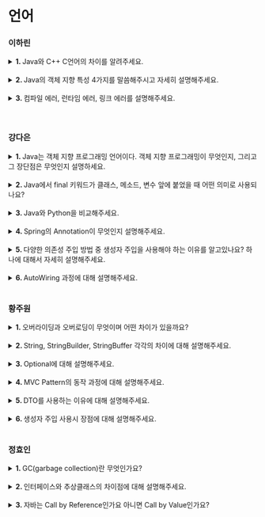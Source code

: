 # 언어

### 이하린
<details>
   <summary> <b>1. </b> Java와 C++ C언어의 차이를 알려주세요. </summary> <br />
<div>

- C언어와 C++ 언어는 메모리 할당과 해제를 수동으로 처리해야 합니다. 
- 하지만 Java는 가비지 컬렉션을 통해 자동으로 더 이상 사용되지 않는 객체를 정리하여 메모리 누수를 방지할 수 있습니다.
      
</div>
</details>
<br />

<details>
   <summary> <b>2. </b> Java의 객체 지향 특성 4가지를 말씀해주시고 자세히 설명해주세요. </summary> <br />
<div>
      
- Java의 객체 지향 특징은 추상화, 다형성, 상속, 캡슐화 가 있습니다. 
- 추상화란 객체들의 공통적인 데이터와 기능을 도출하는 것입니다. 예를 들어 Class 기능이 있습니다.
- 다형성이란 하나의 메소드나 클래스가 다양한 방법으로 동작하는 것을 말합니다. 오버라이딩이나 오버로딩을 통하여 한 요소에 여러 개념을 넣어 놓은 것입니다.
- 상속은 새로운 클래스가 기존의 클래스의 자료와 연산을 이용하게 해주는 것입니다. 공통적으로 필요한 성격을 가장 기본적인 클래스로 정의해두고, 상속받아 사용하여 중복을 최소화합니다.
- 캡슐화는 객체가 맡은 역할을 수행하기 위한 하나의 목적을 위해 데이터와 기능을 묶는 것을 말합니다. public, protected, private라는 접근 제한자를 통해 클래스에 담는 내용 중 중요한 데이터나 기능을 외부에서 접근하지 못하도록 합니다.

</div>
</details>
<br />

<details>
   <summary> <b>3. </b> 컴파일 에러, 런타임 에러, 링크 에러를 설명해주세요. </summary> <br />
<div>
      
- 컴파일 에러는 프로그램의 실행을 막는 오류입니다. 컴파일러가 이해하지 못하는 코드를 발견하면 컴파일 오류가 발생합니다. 대부분의 컴파일러 오류는 문법적인 오류 때문에 발생합니다.
- 런타임 에러는 프로그램 실행 중에 발생하는 오류입니다. 이러한 오류는 0으로 나누는 경우, Null Point 에러 등 일반적으로 프로그램에서 수행할 수 없는 작업을 시도할 때 발생합니다.
- 링크 에러는 흩어진 소스 코드 파일들을 컴파일한 뒤 각자 연결할 때 발생하는 에러입니다. 어딘가에 선언되어 있는 헤더 파일이나 다른 코드 파일이 실제로 존재하지 않을 때 이러한 오류가 발생합니다.
  
</div>
</details>
<br />
<br />

### 강다은
<details>
   <summary> <b>1. </b> Java는 객체 지향 프로그래밍 언어이다. 객체 지향 프로그래밍이 무엇인지, 그리고 그 장단점은 무엇인지 설명하세요. </summary> <br />
<div>
      
- 객체 지향 프로그래밍은 데이터를 추상화시켜 객체로 만들고 객체들 간 상호작용을 로직으로 구현하는 방식이다.
- 장점으로는 코드의 재사용성이 높고, 유지보수가 쉽다.
- 단점으로는 설계 단계에 많은 시간을 소모해야 하며, 실행 속도가 느리다.

</div>
</details>
<br />

<details>
   <summary> <b>2. </b> Java에서 final 키워드가 클래스, 메소드, 변수 앞에 붙었을 때 어떤 의미로 사용되나요? </summary> <br />
<div>
      
- final class는 다른 클래스가 상속받지 못한다.
- final method는 상위 클래스의 메소드로 사용되었을 경우 자식 클래스가 오버라이드하지 못한다.
- final variable은 변하지 않는 상수 값이다.

</div>
</details>
<br />

<details>
   <summary> <b>3. </b> Java와 Python을 비교해주세요. </summary> <br />
<div>
      
- Java는 정적인 데이터 타입 명시가 필요하지만, Python은 데이터 타입이 동적으로 입력되는 즉 런타임에 의해 타입이 결정된다.
- Java는 컴파일링 언어로 한 번에 컴파일 되지만, Python은 인터프리터 언어로 한 줄씩 컴파일링된다.

</div>
</details>
<br />

<details>
   <summary> <b>4. </b> Spring의 Annotation이 무엇인지 설명해주세요. </summary> <br />
<div>
      
- annotation은 Java5부터 추가된 문법 요소로 코드에 @를 이용해 주석처럼 달아 특별한 의미를 부여합니다.
- 프로그램 관련 데이터를 제공하고 코드에 정보를 추가하는 정형화된 방법입니다.

Component, Controller, Service, RequestHeader, RequestMapping, ResponseBody, Autowired 등이 있습니다.
   
</div>
</details>
<br />

<details>
   <summary> <b>5. </b> 다양한 의존성 주입 방법 중 생성자 주입을 사용해야 하는 이유를 알고있나요? 하나에 대해서 자세히 설명해주세요. </summary> <br />
<div>
      
- 변경의 가능성을 배제하고 불변성을 보장 (의존 관계의 변경이 거의 없기 때문에 수정의 가능성을 열어두면 유지보수성이 떨어짐)
- 테스트 코드 작성이 쉬워짐 (컴파일 시점에 객체를 주입받아 코드를 작성하며, 주입하는 객체가 누락된 경우 컴파일 시점에 오류를 발견할 수 있음)
- final 키워드 사용 가능 (다른 주입 방법은 객체 생성 이후에 호출되기 때문에 final을 사용할 수 없다. 근데 생성자 주입 방식은 필드 객체에 final 키워드를 사용할 수 있어 컴파일 시점에 누락된 의존성 확인 가능)
- 객체 생성 시 순환 참조 에러를 파악할 수 있음 (객체의 생성과 의존관계 주입이 동시에 실행되기 때문, 다른 방식의 경우 빈의 생성과 @Autowired 시점이 분리되어 있어 호출이 되어야 에러를 확인할 수 있음)

</div>
</details>
<br />

<details>
   <summary> <b>6. </b> AutoWiring 과정에 대해 설명해주세요. </summary> <br />
<div>
      
- 컨테이너에서 타입(인터페이스 또는 오브젝트)을 이용해 의존 대상 객체를 검색하고 할당할 수 있는 빈 객체를 찾아 주입한다

</div>
</details>
<br />

### 황주원
<details>
   <summary> <b>1. </b> 오버라이딩과 오버로딩이 무엇이며 어떤 차이가 있을까요? </summary> <br />
<div>
      
- 오버라이딩은 상위 클래스의 메소드를 재정의 하는 것을 의미합니다. 또한, 런타임 다형성이기도 합니다.
- 오버로딩은 같은 클래스 내에서 동일한 메소드 이름을 가지지만, 매개변수의 타입, 개수가 다르게 구현할 수 있는 것을 의미합니다. 또한, 컴파일 타임 다형성이기도 합니다. 따라서 오버라이딩 될 수 있습니다.

</div>
</details>
<br />

<details>
   <summary> <b>2. </b> String, StringBuilder, StringBuffer 각각의 차이에 대해 설명해주세요. </summary> <br />
<div>
      
- String은 불변입니다. StringBuilder와 StringBuffer는 가변타입입니다.
- StringBuilder와 StringBuffer는 Thread-safe 여부의 차이가 있습니다. StringBuilder는 Thread-safe하지 않습니다. 따라서 Multi-Thread 환경에서 사용할 때는 StringBuffer를 사용합니다.

</div>
</details>
<br />

<details>
   <summary> <b>3. </b> Optional에 대해 설명해주세요. </summary> <br />
<div>
      
- Optional은 null이 될 수도 있는 객체를 감싸고 있는 일종의 래퍼 클래스입니다. 따라서, Optional 객체를 이용하면 복잡한 조건문 없이도 null값으로 인해 발생하는 예외를 처리할 수 있습니다.

</div>
</details>
<br />

<details>
   <summary> <b>4. </b> MVC Pattern의 동작 과정에 대해 설명해주세요. </summary> <br />
<div>
      
1. 클라이언트로부터 요청이 들어오면 dispatcherServlet이 가장 먼저 받습니다.
2. HandlerMapping이 요청 URL과 매핑되는 Controller 검색 후 리턴합니다.
3. HandlerAdapter에서 알맞은 controller 처리 요청합니다.
4. ViewResolver에서 controller가 리턴한 view 검색후 view를 클라이언트로 보냅니다.
   
</div>
</details>
<br />

<details>
   <summary> <b>5. </b> DTO를 사용하는 이유에 대해 설명해주세요. </summary> <br />
<div>
      
- 순환참조를 예방할 수 있습니다.
    - JPA로 개발할 때, 양방향 참조를 사용했다면 순환참조를 조심해야 합니다.
- 엔티티 내부 구현을 캡슐화할 수 있습니다.
- DB Layer와 View Layer 사이의 역할을 분리하기 위해서입니다.

</div>
</details>
<br />

<details>
   <summary> <b>6. </b> 생성자 주입 사용시 장점에 대해 설명해주세요. </summary> <br />
<div>
      
- 순환 참조를 방지할 수 있습니다.
    - 순환 참조는 A -> B를 참조하면서, B -> A를 참조하는 경우 발생하는 문제입니다.
    - 생성자 주입은 먼저 빈을 생성하지 않고 주입하려는 빈을 찾습니다. 그래서 실행시 바로 순환참조 에러가 뜨면서 찾을 수 있습니다.
- final 선언이 가능합니다.
    - 생성자 주입 시, 의존성 주입이 클래스 인스턴스화 중에 시작되므로 final을 선언할 수 있습니다. 따라서 객체를 변경이 불가능하게 할 수 있습니다.
- 테스트 코드를 작성하는데 용이합니다.
    - 스프링 컨테이너 도움 없이 테스트 코드를 더 편리하게 작성 가능합니다.

</div>
</details>
<br />

### 정효인
<details>
   <summary> <b>1. </b> GC(garbage collection)란 무엇인가요? </summary> <br />
<div>

- 힙 영역에서 사용하지 않는 객체들을 제거하는 작업입니다. 자바는 gc로 인해 개발자가 별도의 메모리 관리가 필요 없습니다.
      
</div>
</details>
<br />

<details>
   <summary> <b>2. </b> 인터페이스와 추상클래스의 차이점에 대해 설명해주세요. </summary> <br />
<div>
      
- 추상클래스는 공통된 개념을 표현할 때 사용합니다. 단일 상속만 가능하고 추상클래스를 상속하는 집합간에는 연관관계가 있습니다.
- 인터페이스는 구현 객체가 같은 동작을 한다는 것을 보장하기 위해 사용합니다. 다중 상속이 가능하고 인터페이스를 구현하는 집합간에는 관계가 없을 수 있습니다.

</div>
</details>
<br />

<details>
   <summary> <b>3. </b> 자바는 Call by Reference인가요 아니면 Call by Value인가요? </summary> <br />
<div>
      
- 자바는 Call by Reference로 함수에 인자를 전달할 때 인자값을 복사하여 전달합니다.
- 원본 데이터와 전달된 복사본이 서로 다른 메모리 주소를 가지기 때문에, 함수 내에서 인자의 값을 변경해도 원본 데이터에는 영향을 미치지 않습니다.
- ex) C, C++, Java, Python
  
</div>
</details>
<br />
<br />

